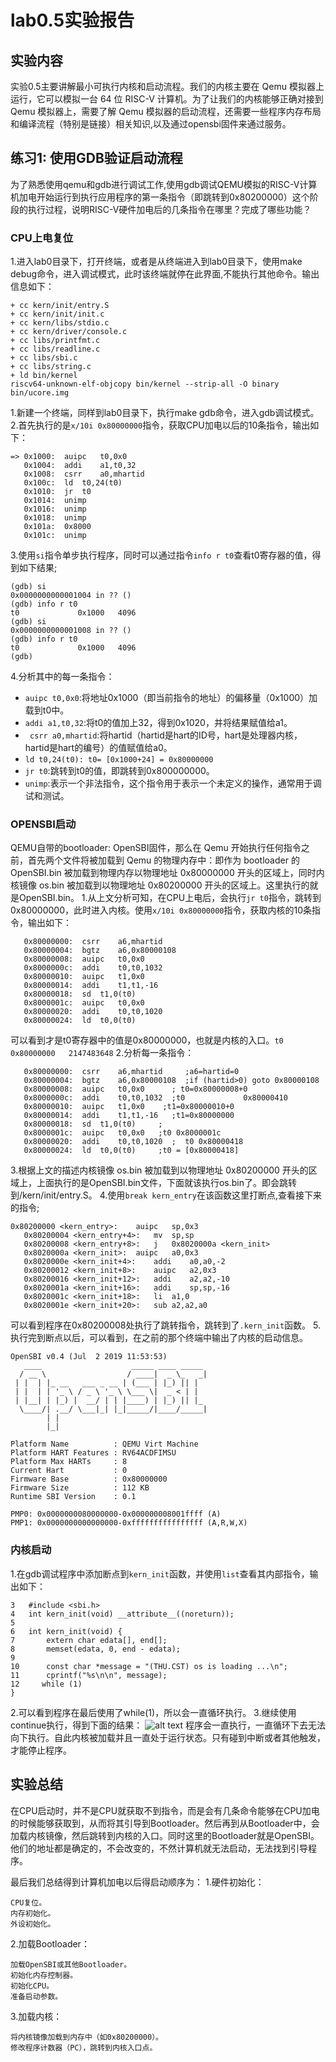 # lab0.5实验报告
## 实验内容
实验0.5主要讲解最小可执行内核和启动流程。我们的内核主要在 Qemu 模拟器上运行，它可以模拟一台 64 位 RISC-V 计算机。为了让我们的内核能够正确对接到 Qemu 模拟器上，需要了解 Qemu 模拟器的启动流程，还需要一些程序内存布局和编译流程（特别是链接）相关知识,以及通过opensbi固件来通过服务。
## 练习1: 使用GDB验证启动流程
为了熟悉使用qemu和gdb进行调试工作,使用gdb调试QEMU模拟的RISC-V计算机加电开始运行到执行应用程序的第一条指令（即跳转到0x80200000）这个阶段的执行过程，说明RISC-V硬件加电后的几条指令在哪里？完成了哪些功能？
### CPU上电复位
1.进入lab0目录下，打开终端，或者是从终端进入到lab0目录下，使用make debug命令，进入调试模式，此时该终端就停在此界面,不能执行其他命令。输出信息如下：
```
+ cc kern/init/entry.S
+ cc kern/init/init.c
+ cc kern/libs/stdio.c
+ cc kern/driver/console.c
+ cc libs/printfmt.c
+ cc libs/readline.c
+ cc libs/sbi.c
+ cc libs/string.c
+ ld bin/kernel
riscv64-unknown-elf-objcopy bin/kernel --strip-all -O binary bin/ucore.img

```
1.新建一个终端，同样到lab0目录下，执行make gdb命令，进入gdb调试模式。
2.首先执行的是`x/10i 0x80000000`指令，获取CPU加电以后的10条指令，输出如下：
```
=> 0x1000:	auipc	t0,0x0
   0x1004:	addi	a1,t0,32
   0x1008:	csrr	a0,mhartid
   0x100c:	ld	t0,24(t0)
   0x1010:	jr	t0
   0x1014:	unimp
   0x1016:	unimp
   0x1018:	unimp
   0x101a:	0x8000
   0x101c:	unimp
```
3.使用`si`指令单步执行程序，同时可以通过指令`info r t0`查看t0寄存器的值，得到如下结果;
```
(gdb) si
0x0000000000001004 in ?? ()
(gdb) info r t0
t0             0x1000	4096
(gdb) si
0x0000000000001008 in ?? ()
(gdb) info r t0
t0             0x1000	4096
(gdb) 
```
4.分析其中的每一条指令：
* `auipc t0,0x0`:将地址0x1000（即当前指令的地址）的偏移量（0x1000）加载到t0中。
* `addi a1,t0,32`:将t0的值加上32，得到0x1020，并将结果赋值给a1。
* ` csrr a0,mhartid`:将hartid（hartid是hart的ID号，hart是处理器内核，hartid是hart的编号）的值赋值给a0。
* `ld t0,24(t0): t0= [0x1000+24] = 0x80000000`
* `jr t0`:跳转到t0的值，即跳转到0x800000000。
* `unimp`:表示一个非法指令，这个指令用于表示一个未定义的操作，通常用于调试和测试。
### OPENSBI启动
QEMU自带的bootloader: OpenSBI固件，那么在 Qemu 开始执行任何指令之前，首先两个文件将被加载到 Qemu 的物理内存中：即作为 bootloader 的 OpenSBI.bin 被加载到物理内存以物理地址 0x80000000 开头的区域上，同时内核镜像 os.bin 被加载到以物理地址 0x80200000 开头的区域上。这里执行的就是OpenSBI.bin。
1.从上文分析可知，在CPU上电后，会执行`jr t0`指令，跳转到0x80000000，此时进入内核。使用`x/10i 0x80000000`指令，获取内核的10条指令，输出如下：
```
   0x80000000:	csrr	a6,mhartid
   0x80000004:	bgtz	a6,0x80000108
   0x80000008:	auipc	t0,0x0
   0x8000000c:	addi	t0,t0,1032
   0x80000010:	auipc	t1,0x0
   0x80000014:	addi	t1,t1,-16
   0x80000018:	sd	t1,0(t0)
   0x8000001c:	auipc	t0,0x0
   0x80000020:	addi	t0,t0,1020
   0x80000024:	ld	t0,0(t0)
```
可以看到才是t0寄存器中的值是0x80000000，也就是内核的入口。`t0             0x80000000	2147483648`
2.分析每一条指令：
```
   0x80000000:	csrr	a6,mhartid     ;a6=hartid=0
   0x80000004:	bgtz	a6,0x80000108  ;if (hartid>0) goto 0x80000108
   0x80000008:	auipc	t0,0x0      ; t0=0x80000008+0
   0x8000000c:	addi	t0,t0,1032  ;t0             0x80000410
   0x80000010:	auipc	t1,0x0    ;t1=0x80000010+0
   0x80000014:	addi	t1,t1,-16   ;t1=0x80000000
   0x80000018:	sd	t1,0(t0)     ; 
   0x8000001c:	auipc	t0,0x0   ;t0 0x8000001c
   0x80000020:	addi	t0,t0,1020  ;  t0 0x80000418
   0x80000024:	ld	t0,0(t0)     ;t0 = [0x80000418]
```
3.根据上文的描述内核镜像 os.bin 被加载到以物理地址 0x80200000 开头的区域上，上面执行的是OpenSBI.bin文件，下面就该执行os.bin了。即会跳转到/kern/init/entry.S。
4.使用`break kern_entry`在该函数这里打断点,查看接下来的指令;
```
0x80200000 <kern_entry>:	auipc	sp,0x3
   0x80200004 <kern_entry+4>:	mv	sp,sp
   0x80200008 <kern_entry+8>:	j	0x8020000a <kern_init>
   0x8020000a <kern_init>:	auipc	a0,0x3
   0x8020000e <kern_init+4>:	addi	a0,a0,-2
   0x80200012 <kern_init+8>:	auipc	a2,0x3
   0x80200016 <kern_init+12>:	addi	a2,a2,-10
   0x8020001a <kern_init+16>:	addi	sp,sp,-16
   0x8020001c <kern_init+18>:	li	a1,0
   0x8020001e <kern_init+20>:	sub	a2,a2,a0
```
可以看到程序在0x80200008处执行了跳转指令，跳转到了`.kern_init`函数。
5.执行完到断点以后，可以看到，在之前的那个终端中输出了内核的启动信息。
```
OpenSBI v0.4 (Jul  2 2019 11:53:53)
   ____                    _____ ____ _____
  / __ \                  / ____|  _ \_   _|
 | |  | |_ __   ___ _ __ | (___ | |_) || |
 | |  | | '_ \ / _ \ '_ \ \___ \|  _ < | |
 | |__| | |_) |  __/ | | |____) | |_) || |_
  \____/| .__/ \___|_| |_|_____/|____/_____|
        | |
        |_|

Platform Name          : QEMU Virt Machine
Platform HART Features : RV64ACDFIMSU
Platform Max HARTs     : 8
Current Hart           : 0
Firmware Base          : 0x80000000
Firmware Size          : 112 KB
Runtime SBI Version    : 0.1

PMP0: 0x0000000080000000-0x000000008001ffff (A)
PMP1: 0x0000000000000000-0xffffffffffffffff (A,R,W,X)
```
### 内核启动
1.在gdb调试程序中添加断点到`kern_init`函数，并使用`list`查看其内部指令，输出如下：
```
3	#include <sbi.h>
4	int kern_init(void) __attribute__((noreturn));
5	
6	int kern_init(void) {
7	    extern char edata[], end[];
8	    memset(edata, 0, end - edata);
9	
10	    const char *message = "(THU.CST) os is loading ...\n";
11	    cprintf("%s\n\n", message);
12	   while (1)
}
```
2.可以看到程序在最后使用了while(1)，所以会一直循环执行。
3.继续使用continue执行，得到下面的结果：
![alt text](image.png)
程序会一直执行，一直循环下去无法向下执行。自此内核被加载并且一直处于运行状态。只有碰到中断或者其他触发，才能停止程序。

## 实验总结
在CPU启动时，并不是CPU就获取不到指令，而是会有几条命令能够在CPU加电的时候能够获取到，从而将其引导到Bootloader。然后再到从Bootloader中，会加载内核镜像，然后跳转到内核的入口。同时这里的Bootloader就是OpenSBI。他们的地址都是确定的，不会改变的，不然计算机就无法启动，无法找到引导程序。

最后我们总结得到计算机加电以后得启动顺序为：
1.硬件初始化：
```
CPU复位。
内存初始化。
外设初始化。
```
2.加载Bootloader：
```
加载OpenSBI或其他Bootloader。
初始化内存控制器。
初始化CPU。
准备启动参数。
```
3.加载内核：
```
将内核镜像加载到内存中（如0x80200000）。
修改程序计数器（PC），跳转到内核入口点。
```

